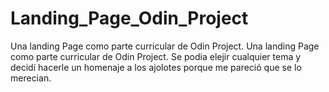 # Landing_Page_Odin_Project
Una landing Page como parte curricular de Odin Project. 
Una landing Page como parte curricular de Odin Project. Se podia elejir cualquier tema y decidí hacerle un homenaje a los ajolotes porque me pareció que se lo merecian.
